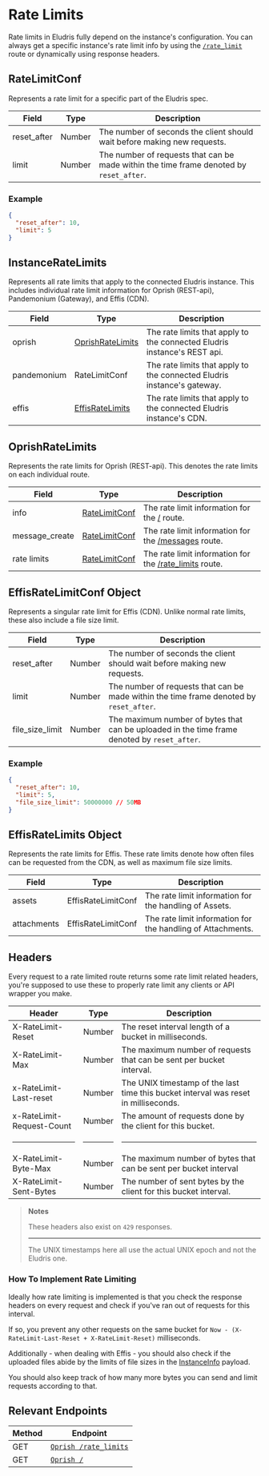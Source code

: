 # Rate Limits

Rate limits in Eludris fully depend on the instance's configuration. You can always
get a specific instance's rate limit info by using the [`/rate_limit`](../oprish/rate_limits.md)
route or dynamically using response headers.

## RateLimitConf

Represents a rate limit for a specific part of the Eludris spec.

| Field       | Type   | Description                                                                             |
| ----------- | ------ | --------------------------------------------------------------------------------------- |
| reset_after | Number | The number of seconds the client should wait before making new requests.                |
| limit       | Number | The number of requests that can be made within the time frame denoted by `reset_after`. |

### Example

```json
{
  "reset_after": 10,
  "limit": 5
}
```

## InstanceRateLimits

Represents all rate limits that apply to the connected Eludris instance. This includes
individual rate limit information for Oprish (REST-api), Pandemonium (Gateway), and Effis (CDN).

| Field       | Type                                        | Description                                                              |
| ----------- | ------------------------------------------- | ------------------------------------------------------------------------ |
| oprish      | [OprishRateLimits](./oprish_rate_limits.md) | The rate limits that apply to the connected Eludris instance's REST api. |
| pandemonium | RateLimitConf                               | The rate limits that apply to the connected Eludris instance's gateway.  |
| effis       | [EffisRateLimits](./effis_rate_limits.md)   | The rate limits that apply to the connected Eludris instance's CDN.      |

## OprishRateLimits

Represents the rate limits for Oprish (REST-api). This denotes the rate limits on
each individual route.

| Field          | Type                              | Description                                                                         |
| -------------- | --------------------------------- | ----------------------------------------------------------------------------------- |
| info           | [RateLimitConf](./rate_limits.md) | The rate limit information for the [/](../oprish/instance_info.md) route.           |
| message_create | [RateLimitConf](./rate_limits.md) | The rate limit information for the [/messages](../oprish/messages/create.md) route. |
| rate limits    | [RateLimitConf](./rate_limits.md) | The rate limit information for the [/rate_limits](../oprish/rate_limits.md) route.  |

## EffisRateLimitConf Object

Represents a singular rate limit for Effis (CDN). Unlike normal rate limits, these
also include a file size limit.

| Field           | Type   | Description                                                                                  |
| --------------- | ------ | -------------------------------------------------------------------------------------------- |
| reset_after     | Number | The number of seconds the client should wait before making new requests.                     |
| limit           | Number | The number of requests that can be made within the time frame denoted by `reset_after`.      |
| file_size_limit | Number | The maximum number of bytes that can be uploaded in the time frame denoted by `reset_after`. |

### Example

```json
{
  "reset_after": 10,
  "limit": 5,
  "file_size_limit": 50000000 // 50MB
}
```

## EffisRateLimits Object

Represents the rate limits for Effis. These rate limits denote how often files can
be requested from the CDN, as well as maximum file size limits.

| Field       | Type               | Description                                                 |
| ----------- | ------------------ | ----------------------------------------------------------- |
| assets      | EffisRateLimitConf | The rate limit information for the handling of Assets.      |
| attachments | EffisRateLimitConf | The rate limit information for the handling of Attachments. |

## Headers

Every request to a rate limited route returns some rate limit related headers, you're
supposed to use these to properly rate limit any clients or API wrapper you make.

| Header                    | Type   | Description                                                                         |
| ------------------------- | ------ | ----------------------------------------------------------------------------------- |
| X-RateLimit-Reset         | Number | The reset interval length of a bucket in milliseconds.                              |
| X-RateLimit-Max           | Number | The maximum number of requests that can be sent per bucket interval.                |
| x-RateLimit-Last-reset    | Number | The UNIX timestamp of the last time this bucket interval was reset in milliseconds. |
| x-RateLimit-Request-Count | Number | The amount of requests done by the client for this bucket.                          |
| <hr />                    | <hr /> | <hr />                                                                              |
| X-RateLimit-Byte-Max      | Number | The maximum number of bytes that can be sent per bucket interval                    |
| X-RateLimit-Sent-Bytes    | Number | The number of sent bytes by the client for this bucket interval.                    |

> **Notes**
>
> These headers also exist on `429` responses.
>
> <hr />
>
> The UNIX timestamps here all use the actual UNIX epoch and not the Eludris one.

### How To Implement Rate Limiting

Ideally how rate limiting is implemented is that you check the response headers
on every request and check if you've ran out of requests for this interval.

If so, you prevent any other requests on the same bucket for `Now - (X-RateLimit-Last-Reset + X-RateLimit-Reset)`
milliseconds.

Additionally - when dealing with Effis - you should also check if the uploaded files
abide by the limits of file sizes in the [InstanceInfo](./instance_info.md) payload.

You should also keep track of how many more bytes you can send and limit requests
according to that.

## Relevant Endpoints

| Method | Endpoint                                          |
| ------ | ------------------------------------------------- |
| GET    | [`Oprish /rate_limits`](../oprish/rate_limits.md) |
| GET    | [`Oprish /`](../oprish/instance_info.md)          |
